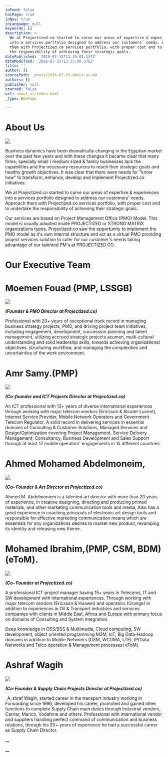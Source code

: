 ```yaml
---
inFeed: false
hasPage: true
inNav: true
inLanguage: null
keywords: []
description: >-
  We at Projectized.co started to carve our areas of expertise & experiences
  into a services portfolio designed to address our customers’ needs. Approach
  them with Projectized.co services portfolio, with proper cost and to undertake
  the responsibility of achieving their strategic goals. 
datePublished: '2016-07-15T13:35:01.157Z'
dateModified: '2016-07-15T13:35:00.376Z'
title: ''
author: []
sourcePath: _posts/2016-07-15-about-us.md
authors: []
publisher: null
starred: false
url: about-us/index.html
_type: WebPage

---
```

# About Us
![](https://the-grid-user-content.s3-us-west-2.amazonaws.com/a7c37bbe-bcc9-4a9a-8931-ba81d493a39f.jpg)

Business dynamics have been dramatically changing in the Egyptian market over the past few years and with these changes it became clear that many firms; specially small / medium sized & family businesses lack the capabilities and the necessary resources to reach their strategic goals and healthy growth objectives. It was clear that there were needs for "know how" to transform, enhance, develop and implement Projectized.co initiatives.

We at Projectized.co started to carve our areas of expertise & experiences into a services portfolio designed to address our customers' needs. Approach them with Projectized.co services portfolio, with proper cost and to undertake the responsibility of achieving their strategic goals. 

Our services are based on Project Management Office (PMO) Model. This model is usually adopted inside PROJECTIZED or STRONG MATRIX organizations types. Projectized.co saw the opportunity to implement the PMO model as it's own internal structure and act as a virtual PMO providing project services solution to cater for our customer's needs taking advantage of our talented PM's at PROJECTIZED.CO.

# Our Executive Team

# Moemen Fouad (PMP, LSSGB)
![](https://the-grid-user-content.s3-us-west-2.amazonaws.com/fbe26c66-3914-478b-94a2-212b006b678f.jpg)

**_(Founder & PMO Director at Projectized.co)_**

Professional with 20+ years of exceptional track record in managing business strategy projects, PMO, and driving project team initiatives, including engagement, development, succession planning and talent management, utilizing accrued strategic projects acumen, multi-cultural understanding and solid leadership skills, towards achieving organizational objectives. structuring workflow, and managing the complexities and uncertainties of the work environment.

# Amr Samy.(PMP)
![](https://the-grid-user-content.s3-us-west-2.amazonaws.com/df182312-3c5f-408b-8f81-2696f8ca8e2b.jpg)

**_(Co-founder and ICT Projects Director at Projectized.co)_**

An ICT professional with 13+ years of diverse international experiences through working with major telecom vendors (Ericsson & Alcatel-Lucent), Internet Service Provider, Mobile Network Operators and Government Telecom Regulator. A solid record in delivering services in essential domains of Consulting & Customer Solutions, Managed Services and Design/Optimization covering Project Management, Service Delivery Management, Consultancy, Business Development and Sales Support through at least 17 mobile operators' engagements in 15 different countries.

# Ahmed Mohamed Abdelmoneim,
![](https://the-grid-user-content.s3-us-west-2.amazonaws.com/f9c0caa1-ccab-4686-9324-f9944f19bd55.jpg)

**_(Co- Founder & Art Director at Projectized.co)_**

Ahmed M. Abdelmoniem is a talented art director with more than 20 years of experience, in creative designing, directing and producing printed materials, and other marketing communication tools and media, Also has a great experience in coaching principals of electronic art design tools and responsible for effective marketing communication means which are essentials for any organizations desires to market new product, revamping its identity and releasing new theme.

# Mohamed Ibrahim,(PMP, CSM, BDM) (eToM).
![](https://the-grid-user-content.s3-us-west-2.amazonaws.com/1f4bbdee-7214-4052-b5a5-cc77f856e9bc.png)

**_(Co- Founder at Projectized.co)_**

A professional ICT project manager having 15+ years in Telecoms, IT and SW development with international experiences. Through working with major telecom vendors (Ericsson & Huawei) and operators (Orange) in addition to experiences in Oil & Transport industries and services companies with clients in Middle East, Africa and Europe with primary focus on domains of Consulting and System Integration. 

Deep knowledge in OSS/BSS & Multimedia, Cloud computing, SW development, object oriented programming M2M, IoT, Big Data-Hadoop domains in addition to Mobile Networks (GSM, WCDMA, LTE), IP/Data Networks and Telco operation & Management processes( eToM). 

# Ashraf Wagih
![](https://the-grid-user-content.s3-us-west-2.amazonaws.com/27a85ec6-83b1-480b-aa45-d37fe8cf0be6.png)

**_(Co-Founder & Supply Chain Projects Director at Projectized.co)_**

_A_shraf Wagih, started career in the transport industry working in Forwarding since 1996, developed his career, promoted and gained other functions to complete Supply Chain main duties through industrial vendors, Carrier, Marico, Vodafone and others. Professional with international vendor and suppliers handling perfect command of communication and business relations, through his 20+ years of experience he had a successful career as Supply Chain Director.

**__**

**__**